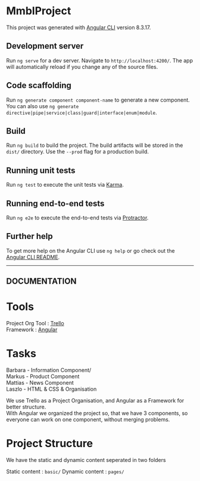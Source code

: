 # MmblProject

This project was generated with [Angular CLI](https://github.com/angular/angular-cli) version 8.3.17.

## Development server

Run `ng serve` for a dev server. Navigate to `http://localhost:4200/`. The app will automatically reload if you change any of the source files.

## Code scaffolding

Run `ng generate component component-name` to generate a new component. You can also use `ng generate directive|pipe|service|class|guard|interface|enum|module`.

## Build

Run `ng build` to build the project. The build artifacts will be stored in the `dist/` directory. Use the `--prod` flag for a production build.

## Running unit tests

Run `ng test` to execute the unit tests via [Karma](https://karma-runner.github.io).

## Running end-to-end tests

Run `ng e2e` to execute the end-to-end tests via [Protractor](http://www.protractortest.org/).

## Further help

To get more help on the Angular CLI use `ng help` or go check out the [Angular CLI README](https://github.com/angular/angular-cli/blob/master/README.md).

---

## DOCUMENTATION

# Tools

Project Org Tool : [Trello](https://www.trello.com)  
Framework : [Angular](https://angular.io/start)

# Tasks

Barbara - Information Component/  
Markus - Product Component  
Mattias - News Component  
Laszlo - HTML & CSS & Organisation  

We use Trello as a Project Organisation, and Angular as a Framework for better structure.  
With Angular we organized the project so, that we have 3 components, so everyone can work on one component, without merging problems.

# Project Structure

We have the static and dynamic content seperated in two folders

Static content : `basic/`
Dynamic content : `pages/`